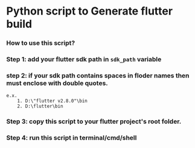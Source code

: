 # Python script to Generate flutter build


### How to use this script?
### Step 1: add your flutter sdk path in `sdk_path` variable
### step 2: if your sdk path contains spaces in floder names then must enclose with double quotes.
    e.x. 
        1. D:\"flutter v2.8.0"\bin
        2. D:\flutter\bin

### Step 3: copy this script to your flutter project's root folder.

### Step 4: run this script in terminal/cmd/shell
